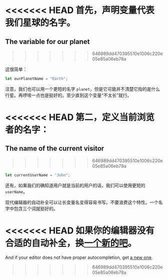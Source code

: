 <<<<<<< HEAD
首先，声明变量代表我们星球的名字。
=======
## The variable for our planet
>>>>>>> 646989dd470395510e1006c220e05e85a06eb78a

这很简单：

```js
let ourPlanetName = "Earth";
```

注意，我们也可以用一个更短的名字 `planet`，但是它可能并不清楚它指的是什么行星。再啰嗦一点也是挺好的。至少直到这个变量“不太长”就行。

<<<<<<< HEAD
第二，定义当前浏览者的名字：
=======
## The name of the current visitor
>>>>>>> 646989dd470395510e1006c220e05e85a06eb78a

```js
let currentUserName = "John";
```

还有，如果我们的确知道用户就是当前的用户的话，我们可以使用更短的 `userName`。

现代编辑器的自动补全可以让长变量名变得容易书写。不要浪费这个特性。一个名字中包含三个词就挺好的。

<<<<<<< HEAD
如果你的编辑器没有合适的自动补全，换[一个新的吧](/code-editors)。
=======
And if your editor does not have proper autocompletion, get [a new one](/code-editors).
>>>>>>> 646989dd470395510e1006c220e05e85a06eb78a
